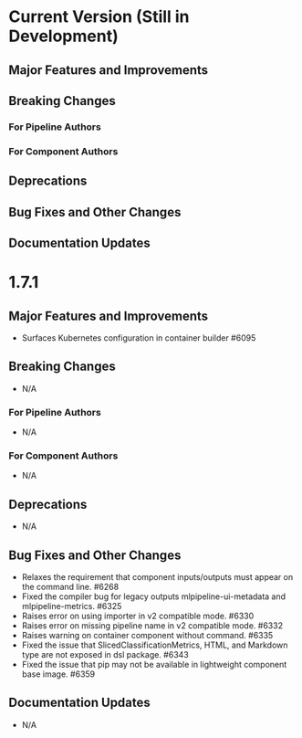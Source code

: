 # Current Version (Still in Development)

## Major Features and Improvements

## Breaking Changes

### For Pipeline Authors

### For Component Authors

## Deprecations

## Bug Fixes and Other Changes


## Documentation Updates

# 1.7.1

## Major Features and Improvements

* Surfaces Kubernetes configuration in container builder #6095

## Breaking Changes

* N/A

### For Pipeline Authors

* N/A

### For Component Authors

* N/A

## Deprecations

* N/A

## Bug Fixes and Other Changes

* Relaxes the requirement that component inputs/outputs must appear on the command line. #6268
* Fixed the compiler bug for legacy outputs mlpipeline-ui-metadata and mlpipeline-metrics. #6325
* Raises error on using importer in v2 compatible mode. #6330
* Raises error on missing pipeline name in v2 compatible mode. #6332
* Raises warning on container component without command. #6335
* Fixed the issue that SlicedClassificationMetrics, HTML, and Markdown type are not exposed in dsl package. #6343
* Fixed the issue that pip may not be available in lightweight component base image. #6359

## Documentation Updates

* N/A
